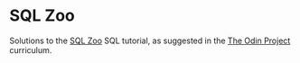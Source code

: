 # SQL Zoo

Solutions to the [SQL Zoo](http://sqlzoo.net/wiki/SQL_Tutorial) SQL tutorial, as suggested in the [The Odin Project](https://www.theodinproject.com) curriculum.
